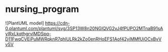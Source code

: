# nursing_program
![PlantUML model] https://cdn-0.plantuml.com/plantuml/svg/3SP13W8n20NGlQVG2vJ4fPUPO2MTnaB91sAylRxLkqthgrvIMDSpq-D11FwqCVEiPuMWRqknR7qhlULRk2kZo0enRHoEFS1Aof42yiMMfUiOCxBvVvSV
